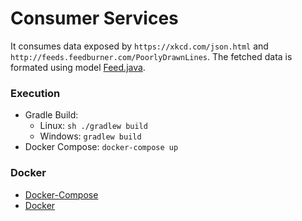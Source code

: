 # Consumer Services

It consumes data exposed by `https://xkcd.com/json.html` and `http://feeds.feedburner.com/PoorlyDrawnLines`. 
The fetched data is formated using model [Feed.java](blob/main/src/main/java/org/ss/model/Feed.java).

### Execution

- Gradle Build:
   - Linux: `sh ./gradlew build`
   - Windows: `gradlew build`
- Docker Compose: `docker-compose up`


### Docker

- [Docker-Compose](blob/main/doc/docker-compose.md)
- [Docker](blob/main/doc/docker.md)
  